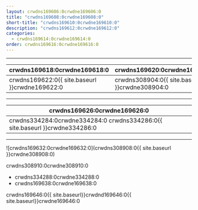 ```yaml
---
layout: crwdns169606:0crwdne169606:0
title: "crwdns169608:0crwdne169608:0"
short-title: "crwdns169610:0crwdne169610:0"
description: "crwdns169612:0crwdne169612:0"
categories:
  - crwdns169614:0crwdne169614:0
order: crwdns169616:0crwdne169616:0
---
```


<hr />

| crwdns169618:0crwdne169618:0                   | crwdns169620:0crwdne169620:0                   |
| ---------------------------------------------- | ---------------------------------------------- |
| crwdns169622:0{{ site.baseurl }}crwdne169622:0 | crwdns308904:0{{ site.baseurl }}crwdne308904:0 |

<hr />

| crwdns169626:0crwdne169626:0                                                |
| --------------------------------------------------------------------------- |
| crwdns334284:0crwdne334284:0 crwdns334286:0{{ site.baseurl }}crwdne334286:0 |

<hr />

![crwdns169632:0crwdne169632:0](crwdns308908:0{{ site.baseurl }}crwdne308908:0)

crwdns308910:0crwdne308910:0

- crwdns334288:0crwdne334288:0
- crwdns169638:0crwdne169638:0

crwdns169646:0{{ site.baseurl}}crwdnd169646:0{{ site.baseurl}}crwdne169646:0